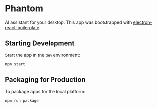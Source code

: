 # Phantom

AI assistant for your desktop. This app was bootstrapped with [electron-react-boilerplate](https://github.com/electron-react-boilerplate).

## Starting Development

Start the app in the `dev` environment:

```bash
npm start
```

## Packaging for Production

To package apps for the local platform:

```bash
npm run package
```
